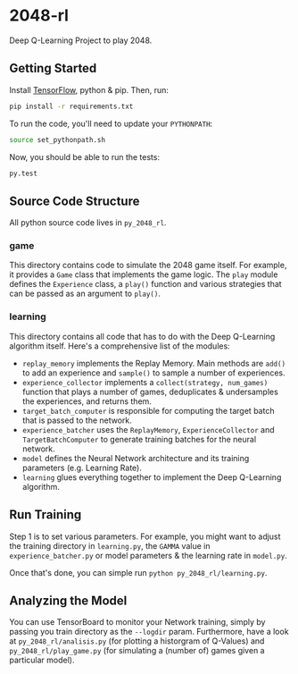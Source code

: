 # 2048-rl

Deep Q-Learning Project to play 2048.

## Getting Started

Install [TensorFlow](https://www.tensorflow.org/versions/r0.8/get_started/index.html), python & pip.
Then, run:

```bash
pip install -r requirements.txt
```

To run the code, you'll need to update your `PYTHONPATH`:

```bash
source set_pythonpath.sh
```

Now, you should be able to run the tests:

```bash
py.test
```

## Source Code Structure

All python source code lives in `py_2048_rl`.

### game

This directory contains code to simulate the 2048 game itself.
For example, it provides a `Game` class that implements the game logic.
The `play` module defines the `Experience` class, a `play()` function and various strategies that can be passed as an argument to `play()`.

### learning

This directory contains all code that has to do with the Deep Q-Learning algorithm itself.
Here's a comprehensive list of the modules:

- `replay_memory` implements the Replay Memory. Main methods are `add()` to add an experience and `sample()` to sample a number of experiences.
- `experience_collector` implements a `collect(strategy, num_games)` function that plays a number of games, deduplicates & undersamples the experiences, and returns them.
- `target_batch_computer` is responsible for computing the target batch that is passed to the network.
- `experience_batcher` uses the `ReplayMemory`, `ExperienceCollector` and `TargetBatchComputer` to generate training batches for the neural network.
- `model` defines the Neural Network architecture and its training parameters (e.g. Learning Rate).
- `learning` glues everything together to implement the Deep Q-Learning algorithm.

## Run Training

Step 1 is to set various parameters.
For example, you might want to adjust the training directory in `learning.py`, the `GAMMA` value in `experience_batcher.py` or model parameters & the learning rate in `model.py`.

Once that's done, you can simple run `python py_2048_rl/learning.py`.

## Analyzing the Model

You can use TensorBoard to monitor your Network training, simply by passing you train directory as the `--logdir` param.
Furthermore, have a look at `py_2048_rl/analisis.py` (for plotting a historgram of Q-Values) and `py_2048_rl/play_game.py` (for simulating a (number of) games given a particular model).
